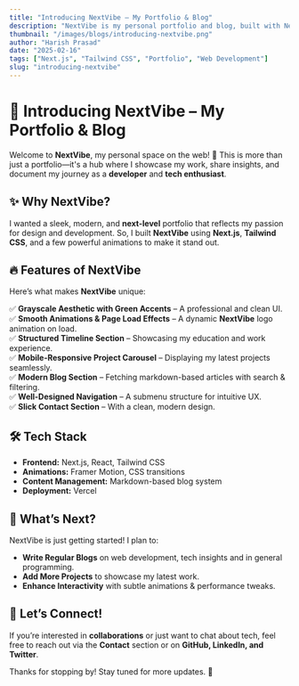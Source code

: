 ```yaml
---
title: "Introducing NextVibe – My Portfolio & Blog"
description: "NextVibe is my personal portfolio and blog, built with Next.js and Tailwind CSS. Explore my work, projects, and insights on web development."
thumbnail: "/images/blogs/introducing-nextvibe.png"
author: "Harish Prasad"
date: "2025-02-16"
tags: ["Next.js", "Tailwind CSS", "Portfolio", "Web Development"]
slug: "introducing-nextvibe"
---
```


# 🚀 Introducing **NextVibe** – My Portfolio & Blog  

Welcome to **NextVibe**, my personal space on the web! 🎉 This is more than just a portfolio—it's a hub where I showcase my work, share insights, and document my journey as a **developer** and **tech enthusiast**.  

## ✨ Why NextVibe?  
I wanted a sleek, modern, and **next-level** portfolio that reflects my passion for design and development. So, I built **NextVibe** using **Next.js**, **Tailwind CSS**, and a few powerful animations to make it stand out.  

## 🔥 Features of NextVibe  
Here’s what makes **NextVibe** unique:  

✅ **Grayscale Aesthetic with Green Accents** – A professional and clean UI.  
✅ **Smooth Animations & Page Load Effects** – A dynamic **NextVibe** logo animation on load.  
✅ **Structured Timeline Section** – Showcasing my education and work experience.  
✅ **Mobile-Responsive Project Carousel** – Displaying my latest projects seamlessly.  
✅ **Modern Blog Section** – Fetching markdown-based articles with search & filtering.  
✅ **Well-Designed Navigation** – A submenu structure for intuitive UX.  
✅ **Slick Contact Section** – With a clean, modern design.  

## 🛠️ Tech Stack  
- **Frontend:** Next.js, React, Tailwind CSS  
- **Animations:** Framer Motion, CSS transitions  
- **Content Management:** Markdown-based blog system  
- **Deployment:** Vercel  

## 🚀 What’s Next?  
NextVibe is just getting started! I plan to:  
- **Write Regular Blogs** on web development, tech insights and in general programming.  
- **Add More Projects** to showcase my latest work.  
- **Enhance Interactivity** with subtle animations & performance tweaks.  

## 💬 Let’s Connect!  
If you’re interested in **collaborations** or just want to chat about tech, feel free to reach out via the **Contact** section or on **GitHub, LinkedIn, and Twitter**.  

Thanks for stopping by! Stay tuned for more updates. 🚀  